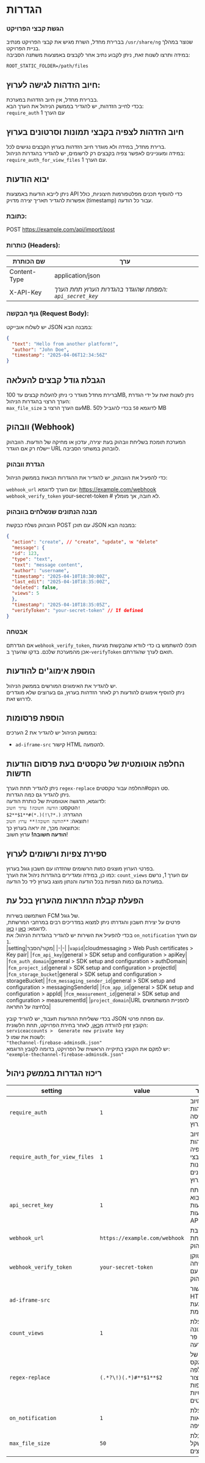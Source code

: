 # הגדרות 

### הגשת קבצי הפרויקט
בברירת מחדל, השרת מגיש את קבצי הפרויקט מנתיב `/usr/share/ng` שנוצר במהלך בניית הפרויקט.  
במידה ותרצו לשנות זאת, ניתן לקבוע נתיב אחר לקבצים באמצעות משתנה הסביבה:
~~~
ROOT_STATIC_FOLDER=/path/files
~~~

## חיוב הזדהות לגישה לערוץ:
בברירת מחדל, אין חיוב הזדהות במערכת.  
בכדי לחייב הזדהות, יש להגדיר בממשק הניהול את הערך הבא:    
`require_auth`
עם הערך 1  

## חיוב הזדהות לצפיה בקבצי תמונות וסרטונים בערוץ
ברירת מחדל, במידה ולא מוגדר חיוב הזדהות בערוץ הקבצים נגישים לכל.  
במידה ומעוניינים לאפשר צפיה בקבצים רק לרשומים, יש להגדיר בהגדרות הניהול:  
`require_auth_for_view_files` עם הערך 1.

## יבוא הודעות  
ניתן לייבא הודעות באמצעות API כדי להוסיף תכנים מפלטפורמות חיצוניות, כולל אפשרות להגדיר תאריך יצירה מדויק (timestamp) עבור כל הודעה.  

### כתובת:  
POST https://example.com/api/import/post  

### כותרות (Headers):  
| שם הכותרת     | ערך                                    |  
|----------------|------------------------------------------|  
| Content-Type   | application/json                         |  
| X-API-Key      | *המפתח שהוגדר בהגדרות הערוץ תחת הערך: `api_secret_key`* |  

### גוף הבקשה (Request Body):  
יש לשלוח אובייקט JSON במבנה הבא:  

```json
{
  "text": "Hello from another platform!",
  "author": "John Doe",
  "timestamp": "2025-04-06T12:34:56Z"
}
``` 

## הגבלת גודל קבצים להעלאה
ברירת מחדל מוגדר כי ניתן להעלות קבצים עד 100MB, ניתן לשנות זאת על ידי הגדרת הערך הרצוי בהגדרות הניהול:  
`max_file_size` עם הערך הרצוי בMB. לדוגמא `50` בכדי להגביל ל50 MB

## וובהוק (Webhook)  
המערכת תומכת בשליחת וובהוק בעת יצירה, עדכון או מחיקה של הודעות. הוובהוק יישלח רק אם הוגדר URL לוובהוק במשתני הסביבה.  

### הגדרת וובהוק  
כדי להפעיל את הוובהוק, יש להגדיר את ההגדרות הבאות בממשק הניהול:  

`webhook_url` עם הערך לדוגמא: https://example.com/webhook  
`webhook_verify_token` your-secret-token # לא חובה, אך מומלץ.

### מבנה הנתונים שנשלחים בוובהוק  
הוובהוק נשלח כבקשת POST עם תוכן JSON במבנה הבא:  

```json
{
  "action": "create", // "create", "update", או "delete"
  "message": {
  "id": 123,
  "type": "text",
  "text": "message content",
  "author": "username",
  "timestamp": "2025-04-10T18:30:00Z",
  "last_edit": "2025-04-10T18:35:00Z",
  "deleted": false,
  "views": 5
  },
  "timestamp": "2025-04-10T18:35:05Z",
  "verifyToken": "your-secret-token" // If defined
}
```  

### אבטחה  
אם הגדרתם `webhook_verify_token`, תוכלו להשתמש בו כדי לוודא שהבקשות מגיעות אכן מהמערכת שלכם. בדקו שהערך ב-`verifyToken` תואם לערך שהגדרתם.  

## הוספת אימוג'ים להודעות
יש להגדיר את האימוגים המורשים בממשק הניהול.  
ניתן להוסיף אימוגים להודעות רק לאחר הזדהות בערוץ, גם בערוצים שלא מוגדרים לדרוש זאת. 

## הוספת פרסומות  
בממשק הניהול יש להגדיר את 2 הערכים:  
* `ad-iframe-src` קישור HTML להטמעה.

## החלפה אוטומטית של טקסטים בעת פרסום הודעות חדשות
ניתן להגדיר תחת הערך `regex-replace` סט רגקס#החלפה עבור טקסטים.  
ניתן להגדיר גם כמה הגדרות.  
לדוגמא, הדגשה אוטומטית של כותרת הודעה:  
הטקסט: `הודעה חשובה! ערוך חשוב!`  
ההגדרה: `(.*?\!)(.*)#**$1**$2`  
תוצאה: `**הודעה חשובה!** ערוץ חשוב!`  
וכתוצאה מכך, זה יראה בערוץ כך:  
**הודעה חשובה!** ערוץ חשוב!

## ספירת צפיות ורשומים לערוץ
בפרטי הערוץ מוצגים כמות הרשומים שהזדהו עם חשבון גוגל בערוץ.  
כמו כן, במידה ומגדירים בהגדרות ניהול את הערך:
`count_views` עם הערך 1, נרשם במערכת גם כמות הצפיות בכל הודעה והנתון מוצג בערוץ ליד כל הודעה.  

## הפעלת קבלת התראות מהערוץ בכל עת  
השתמשנו בשירות FCM של גוגל.  
פרטים על יצירת חשבון והגדרתו ניתן למצוא במדריכים רבים במרחבי המרשתת, לדוגמא: [כאן](https://dev.to/this-is-angular/push-notifications-in-angular-19-with-firebase-cloud-messaging-3o3a) ו [כאן](https://youtu.be/iz5arafmatc).  
בכדי להפעיל את השירות יש להגדיר בהגדרות הניהול:
את `on_notification` עם הערך `1`.  
|setting|מקור/הסבר|
|-|-|
|`vapid`|cloudmessaging > Web Push certificates > Key pair|
|`fcm_api_key`|general > SDK setup and configuration > apiKey|
|`fcm_auth_domain`|general > SDK setup and configuration > authDomain|
|`fcm_project_id`|general > SDK setup and configuration > projectId|
|`fcm_storage_bucket`|general > SDK setup and configuration > storageBucket|
|`fcm_messaging_sender_id`|general > SDK setup and configuration > messagingSenderId|
|`fcm_app_id`|general > SDK setup and configuration > appId|
|`fcm_measurement_id`|general > SDK setup and configuration > measurementId|
|`project_domain`|URL להפניית המשתמשים בלחיצה על התראה|

בכדי ששליחת ההודעות תעבוד, יש להוריד קובץ JSON עם מפתח פרטי.  
הקובץ זמין להורדה מ[כאן](https://console.firebase.google.com/), לאחר בחירת הפרויקט, תחת הלשונית:  
`serviceaccounts >  Generate new private key`  
לשנות את שמו ל:  
`"thechannel-firebase-adminsdk.json"`   
יש למקם את הקובץ בתיקייה הראשית של הפרויקט, בדומה לקובץ הדוגמא:  
`"exemple-thechannel-firebase-adminsdk.json"`   


## ריכוז הגדרות בממשק ניהול
|setting        |value | הסבר |
|---------------|------|------|
|`require_auth`   | `1`    |חיוב הזדהות בכניסה לערוץ |
|`require_auth_for_view_files`|`1`|חיוב הזדהות לצפיה בקבצי תמונות וסרטונים בערוץ|
|`api_secret_key`|`1`|מפתח עבור יבוא הודעות באמצעות API|
|`webhook_url`|`https://example.com/webhook`|כתובת לשליחת וובהוק|
|`webhook_verify_token`|`your-secret-token`|טוקן לשליחה יחד עם וובהוק|
|`ad-iframe-src`| |קישור HTML להטמעת פרסומת|
|`count_views`|`1`|הפעלת מונה צפיות פר הודעה|
|`regex-replace`|`(.*?\!)(.*)#**$1**$2`|ערך של רגקס והחלפה בכדי ליצור החלפות אוטומטיות לטקסטים|
|`on_notification`|`1`|הפעלת התראות דחיפה|
|`max_file_size`|`50`|הגבלת משקל קבצים|